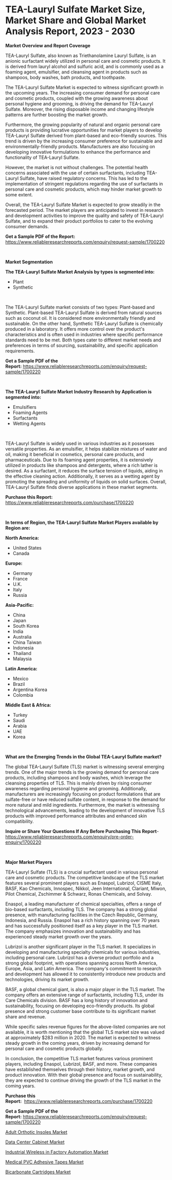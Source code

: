 <p><h1>TEA-Lauryl Sulfate Market Size, Market Share and Global Market Analysis Report, 2023 - 2030</h1></p><p><strong>Market Overview and Report Coverage</strong></p>
<p><p>TEA-Lauryl Sulfate, also known as Triethanolamine Lauryl Sulfate, is an anionic surfactant widely utilized in personal care and cosmetic products. It is derived from lauryl alcohol and sulfuric acid, and is commonly used as a foaming agent, emulsifier, and cleansing agent in products such as shampoos, body washes, bath products, and toothpaste.</p><p>The TEA-Lauryl Sulfate Market is expected to witness significant growth in the upcoming years. The increasing consumer demand for personal care and cosmetic products, coupled with the growing awareness about personal hygiene and grooming, is driving the demand for TEA-Lauryl Sulfate. Moreover, the rising disposable income and changing lifestyle patterns are further boosting the market growth.</p><p>Furthermore, the growing popularity of natural and organic personal care products is providing lucrative opportunities for market players to develop TEA-Lauryl Sulfate derived from plant-based and eco-friendly sources. This trend is driven by the increasing consumer preference for sustainable and environmentally-friendly products. Manufacturers are also focusing on developing innovative formulations to enhance the performance and functionality of TEA-Lauryl Sulfate.</p><p>However, the market is not without challenges. The potential health concerns associated with the use of certain surfactants, including TEA-Lauryl Sulfate, have raised regulatory concerns. This has led to the implementation of stringent regulations regarding the use of surfactants in personal care and cosmetic products, which may hinder market growth to some extent.</p><p>Overall, the TEA-Lauryl Sulfate Market is expected to grow steadily in the forecasted period. The market players are anticipated to invest in research and development activities to improve the quality and safety of TEA-Lauryl Sulfate, and to expand their product portfolios to cater to the evolving consumer demands.</p></p>
<p><strong>Get a Sample PDF of the Report:</strong> <a href="https://www.reliableresearchreports.com/enquiry/request-sample/1700220">https://www.reliableresearchreports.com/enquiry/request-sample/1700220</a></p>
<p>&nbsp;</p>
<p><strong>Market Segmentation</strong></p>
<p><strong>The TEA-Lauryl Sulfate Market Analysis by types is segmented into:</strong></p>
<p><ul><li>Plant</li><li>Synthetic</li></ul></p>
<p>&nbsp;</p>
<p><p>The TEA-Lauryl Sulfate market consists of two types: Plant-based and Synthetic. Plant-based TEA-Lauryl Sulfate is derived from natural sources such as coconut oil. It is considered more environmentally friendly and sustainable. On the other hand, Synthetic TEA-Lauryl Sulfate is chemically produced in a laboratory. It offers more control over the product's characteristics and is often used in industries where specific performance standards need to be met. Both types cater to different market needs and preferences in terms of sourcing, sustainability, and specific application requirements.</p></p>
<p><strong>Get a Sample PDF of the Report:</strong>&nbsp;<a href="https://www.reliableresearchreports.com/enquiry/request-sample/1700220">https://www.reliableresearchreports.com/enquiry/request-sample/1700220</a></p>
<p>&nbsp;</p>
<p><strong>The TEA-Lauryl Sulfate Market Industry Research by Application is segmented into:</strong></p>
<p><ul><li>Emulsifiers</li><li>Foaming Agents</li><li>Surfactants</li><li>Wetting Agents</li></ul></p>
<p>&nbsp;</p>
<p><p>TEA-Lauryl Sulfate is widely used in various industries as it possesses versatile properties. As an emulsifier, it helps stabilize mixtures of water and oil, making it beneficial in cosmetics, personal care products, and pharmaceuticals. Due to its foaming agent properties, it is extensively utilized in products like shampoos and detergents, where a rich lather is desired. As a surfactant, it reduces the surface tension of liquids, aiding in the effective cleaning action. Additionally, it serves as a wetting agent by promoting the spreading and uniformity of liquids on solid surfaces. Overall, TEA-Lauryl Sulfate finds diverse applications in these market segments.</p></p>
<p><strong>Purchase this Report:</strong>&nbsp; <a href="https://www.reliableresearchreports.com/purchase/1700220">https://www.reliableresearchreports.com/purchase/1700220</a></p>
<p>&nbsp;</p>
<p><strong>In terms of Region, the TEA-Lauryl Sulfate Market Players available by Region are:</strong></p>
<p>
    <p> <strong> North America: </strong>
        <ul>
            <li>United States</li>
            <li>Canada</li>
        </ul>
        </p> 
    <p> <strong> Europe: </strong>
        <ul>
            <li>Germany</li>
            <li>France</li>
            <li>U.K.</li>
            <li>Italy</li>
            <li>Russia</li>
        </ul>
        </p> 
    <p> <strong> Asia-Pacific: </strong>
        <ul>
            <li>China</li>
            <li>Japan</li>
            <li>South Korea</li>
            <li>India</li>
            <li>Australia</li>
            <li>China Taiwan</li>
            <li>Indonesia</li>
            <li>Thailand</li>
            <li>Malaysia</li>
        </ul>
        </p> 
    <p> <strong> Latin America: </strong>
        <ul>
            <li>Mexico</li>
            <li>Brazil</li>
            <li>Argentina Korea</li>
            <li>Colombia</li>
        </ul>
        </p> 
    <p> <strong> Middle East & Africa: </strong>
        <ul>
            <li>Turkey</li>
            <li>Saudi</li>
            <li>Arabia</li>
            <li>UAE</li>
            <li>Korea</li>
        </ul>
    </p>
    </p>
<p>&nbsp;</p>
<p><strong>What are the Emerging Trends in the Global TEA-Lauryl Sulfate market?</strong></p>
<p><p>The global TEA-Lauryl Sulfate (TLS) market is witnessing several emerging trends. One of the major trends is the growing demand for personal care products, including shampoos and body washes, which leverage the cleansing properties of TLS. This is mainly driven by rising consumer awareness regarding personal hygiene and grooming. Additionally, manufacturers are increasingly focusing on product formulations that are sulfate-free or have reduced sulfate content, in response to the demand for more natural and mild ingredients. Furthermore, the market is witnessing technological advancements, leading to the development of innovative TLS products with improved performance attributes and enhanced skin compatibility.</p></p>
<p><strong>Inquire or Share Your Questions If Any Before Purchasing This Report</strong>- <a href="https://www.reliableresearchreports.com/enquiry/pre-order-enquiry/1700220">https://www.reliableresearchreports.com/enquiry/pre-order-enquiry/1700220</a></p>
<p>&nbsp;</p>
<p><strong>Major Market Players</strong></p>
<p><p>TEA-Lauryl Sulfate (TLS) is a crucial surfactant used in various personal care and cosmetic products. The competitive landscape of the TLS market features several prominent players such as Enaspol, Lubrizol, CISME Italy, BASF, Kao Chemicals, Innospec, Nikkol, Jeen International, Clariant, Miwon, Pilot Chemical, Zschimmer & Schwarz, Ronas Chemicals, and Solvay.</p><p>Enaspol, a leading manufacturer of chemical specialties, offers a range of bio-based surfactants, including TLS. The company has a strong global presence, with manufacturing facilities in the Czech Republic, Germany, Indonesia, and Russia. Enaspol has a rich history spanning over 70 years and has successfully positioned itself as a key player in the TLS market. The company emphasizes innovation and sustainability and has experienced steady market growth over the years.</p><p>Lubrizol is another significant player in the TLS market. It specializes in developing and manufacturing specialty chemicals for various industries, including personal care. Lubrizol has a diverse product portfolio and a strong global footprint, with operations spanning across North America, Europe, Asia, and Latin America. The company's commitment to research and development has allowed it to consistently introduce new products and technologies, driving its market growth.</p><p>BASF, a global chemical giant, is also a major player in the TLS market. The company offers an extensive range of surfactants, including TLS, under its Care Chemicals division. BASF has a long history of innovation and sustainability, focusing on developing eco-friendly products. Its global presence and strong customer base contribute to its significant market share and revenue.</p><p>While specific sales revenue figures for the above-listed companies are not available, it is worth mentioning that the global TLS market size was valued at approximately $283 million in 2020. The market is expected to witness steady growth in the coming years, driven by increasing demand for personal care and cosmetic products globally.</p><p>In conclusion, the competitive TLS market features various prominent players, including Enaspol, Lubrizol, BASF, and more. These companies have established themselves through their history, market growth, and product innovation. With their global presence and focus on sustainability, they are expected to continue driving the growth of the TLS market in the coming years.</p></p>
<p><strong>Purchase this Report:</strong>&nbsp;&nbsp;<a href="https://www.reliableresearchreports.com/purchase/1700220">https://www.reliableresearchreports.com/purchase/1700220</a></p>
<p></p>
<p><strong>Get a Sample PDF of the Report:</strong>&nbsp;<a href="https://www.reliableresearchreports.com/enquiry/request-sample/1700220">https://www.reliableresearchreports.com/enquiry/request-sample/1700220</a></p>
<p><p><a href="https://www.linkedin.com/pulse/adult-orthotic-insoles-market-size-2023-2030-global/">Adult Orthotic Insoles Market</a></p><p><a href="https://github.com/Chiragrp24/Market-Research-Report-List-1/blob/main/data-center-cabinet-market.md">Data Center Cabinet Market</a></p><p><a href="https://github.com/Chiragrp23/Market-Research-Report-List-1/blob/main/industrial-wireless-in-factory-automation-market.md">Industrial Wireless in Factory Automation Market</a></p><p><a href="https://www.linkedin.com/pulse/medical-pvc-adhesive-tapes-market-size-growth-forecast-from/">Medical PVC Adhesive Tapes Market</a></p><p><a href="https://medium.com/@justicelang2023/bicarbonate-cartridges-market-size-reveals-the-best-marketing-channels-in-global-industry-aae078ba71a4">Bicarbonate Cartridges Market</a></p></p>